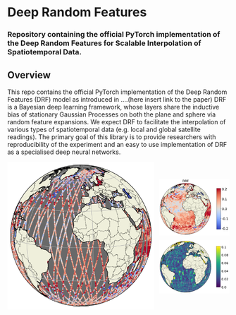 <h1>Deep Random Features</h1>

<h3>Repository containing the official PyTorch implementation of the Deep Random Features for Scalable Interpolation of Spatiotemporal Data. </h3>

## Overview
This repo contains the official PyTorch implementation of the Deep Random Features (DRF) model as introduced in ....(here insert link to the paper)
DRF is a Bayesian deep learning framework, whose layers share the inductive bias of stationary Gaussian Processes on both the plane and sphere via random feature expansions. We expect DRF to facilitate the interpolation of various types of spatiotemporal data (e.g. local and global satellite readings). The primary goal of this library is to provide researchers with reproducibility of the experiment and an easy to use implementation of DRF as a specialised deep neural networks.

<div style="display: flex; align-items: center; justify-content: center;">
    <div>
        <img src="images/sla_satellite_measurements.png" alt="Satellite Measurements" width="500" />
    </div>
    <div style="display: flex; flex-direction: column; margin-left: 10px;">
        <img src="images/sla_drf_predictions.png" alt="DRF Predictions" width="240" style="margin-bottom: 10px;" />
        <img src="images/sla_drf_uncertainties.png" alt="DRF Uncertainties" width="240" />
    </div>
</div>



